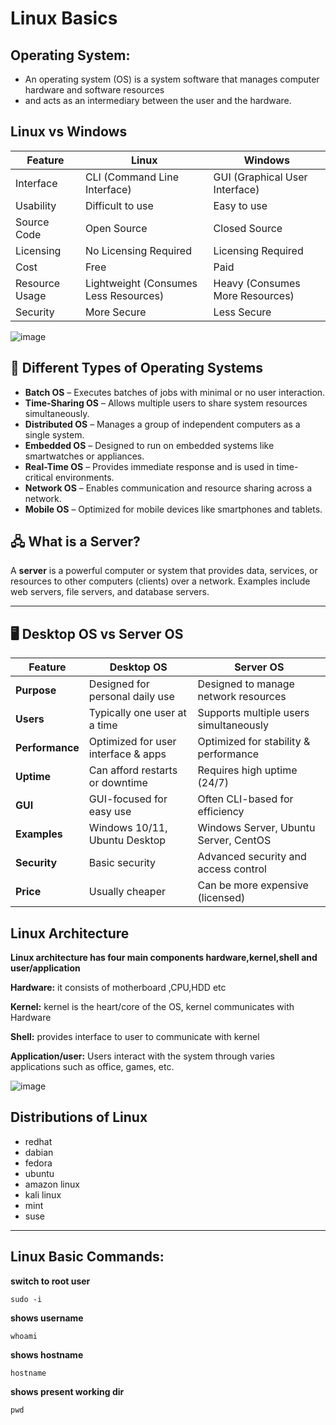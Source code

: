 # Linux Basics

## Operating System:
- An operating system (OS) is a system software that manages computer hardware and software resources 
- and acts as an intermediary between the user and the hardware.


## Linux vs Windows

| Feature               | Linux                                | Windows                              |
|-----------------------|---------------------------------------|---------------------------------------|
| Interface             | CLI (Command Line Interface)         | GUI (Graphical User Interface)        |
| Usability             | Difficult to use                     | Easy to use                           |
| Source Code           | Open Source                          | Closed Source                         |
| Licensing             | No Licensing Required                | Licensing Required                    |
| Cost                  | Free                                 | Paid                                  |
| Resource Usage        | Lightweight (Consumes Less Resources)| Heavy (Consumes More Resources)       |
| Security              | More Secure                          | Less Secure                           |

![image](https://github.com/user-attachments/assets/328cfe15-54f4-4dea-a313-801b3eeded64)


## 🧩 Different Types of Operating Systems

- **Batch OS** – Executes batches of jobs with minimal or no user interaction.
- **Time-Sharing OS** – Allows multiple users to share system resources simultaneously.
- **Distributed OS** – Manages a group of independent computers as a single system.
- **Embedded OS** – Designed to run on embedded systems like smartwatches or appliances.
- **Real-Time OS** – Provides immediate response and is used in time-critical environments.
- **Network OS** – Enables communication and resource sharing across a network.
- **Mobile OS** – Optimized for mobile devices like smartphones and tablets.

## 🖧 What is a Server?

A **server** is a powerful computer or system that provides data, services, or resources to other computers (clients) over a network. Examples include web servers, file servers, and database servers.

---

## 🖥️ Desktop OS vs Server OS

| Feature             | Desktop OS                          | Server OS                            |
|---------------------|--------------------------------------|---------------------------------------|
| **Purpose**         | Designed for personal daily use     | Designed to manage network resources  |
| **Users**           | Typically one user at a time        | Supports multiple users simultaneously|
| **Performance**     | Optimized for user interface & apps | Optimized for stability & performance |
| **Uptime**          | Can afford restarts or downtime     | Requires high uptime (24/7)           |
| **GUI**             | GUI-focused for easy use            | Often CLI-based for efficiency        |
| **Examples**        | Windows 10/11, Ubuntu Desktop       | Windows Server, Ubuntu Server, CentOS |
| **Security**        | Basic security                      | Advanced security and access control  |
| **Price**           | Usually cheaper                     | Can be more expensive (licensed)      |


## Linux Architecture

**Linux architecture has four main components hardware,kernel,shell and user/application**



**Hardware:** it consists of motherboard ,CPU,HDD etc

**Kernel:** kernel is the heart/core of the OS, kernel communicates with Hardware

**Shell:** provides interface to user to communicate with kernel 

**Application/user:** Users interact with the system through varies applications such as office, games, etc. 

![image](https://github.com/user-attachments/assets/af5d4a6e-02e7-4a3e-81fb-fd5d3d4bda98)

## Distributions of Linux
- redhat
- dabian
- fedora
- ubuntu
- amazon linux
- kali linux
- mint
- suse

    
---



## Linux Basic Commands:

**switch to root user**
````
sudo -i
````
**shows username**
````
whoami
````
**shows hostname**
````
hostname
````
**shows present working dir**
````
pwd
````


